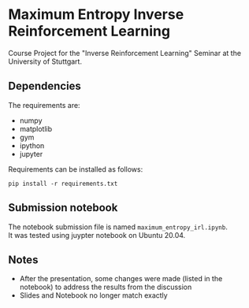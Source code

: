 # Maximum Entropy Inverse Reinforcement Learning

Course Project for the "Inverse Reinforcement Learning" Seminar at the University of Stuttgart.

## Dependencies
The requirements are:
* numpy
* matplotlib
* gym
* ipython
* jupyter

Requirements can be installed as follows:

    pip install -r requirements.txt

## Submission notebook

The notebook submission file is named ````maximum_entropy_irl.ipynb````.  
It was tested using juypter notebook on Ubuntu 20.04.

## Notes
* After the presentation, some changes were made (listed in the notebook) to address the results from the discussion
* Slides and Notebook no longer match exactly
